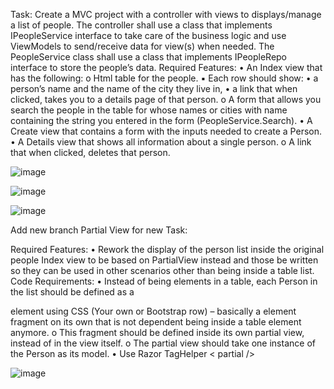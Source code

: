 Task:
Create a MVC project with a controller with views to displays/manage a list of people. 
The controller shall use a class that implements IPeopleService interface to take care of the business logic and use ViewModels to send/receive data for view(s) when needed. 
The PeopleService class shall use a class that implements IPeopleRepo interface to store the people’s data. 
Required Features: 
• An Index view that has the following:
 o Html table for the people.
 ▪ Each row should show:
 • a person’s name and the name of the city they live in,
 • a link that when clicked, takes you to a details page of that person.
 o A form that allows you search the people in the table for whose names or cities 
with name containing the string you entered in the form (PeopleService.Search).
 • A Create view that contains a form with the inputs needed to create a Person.
 • A Details view that shows all information about a single person.
 o A link that when clicked, deletes that person.

 ![image](https://github.com/user-attachments/assets/fa99b256-d370-423e-91bb-e08238c165c7)

![image](https://github.com/user-attachments/assets/fb9ca007-6665-4f8c-b51b-870a1b11b425)

![image](https://github.com/user-attachments/assets/d2702a22-369e-4287-ae78-d5a06de4d435)


Add new branch Partial View for new Task:

Required Features: 
• Rework the display of the person list inside the original people Index view to be based on
 PartialView instead and those be written so they can be used in other scenarios other
 than being inside a table list.
 Code Requirements:
 • Instead of being <tr> elements in a table, each Person in the list should be defined as a
 <div> element using CSS (Your own or Bootstrap row) – basically a element fragment on
 its own that is not dependent being inside a table element anymore.
 o This fragment should be defined inside its own partial view, instead of in the view
 itself.
 o The partial view should take one instance of the Person as its model.
 • Use Razor TagHelper < partial />

 ![image](https://github.com/user-attachments/assets/628e03dc-69db-4080-9384-a1447f8f6e21)

